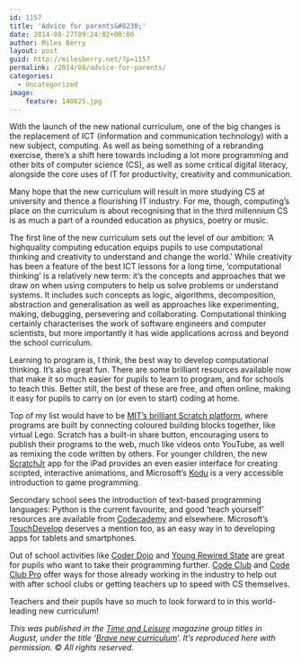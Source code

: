 ```yaml
---
id: 1157
title: 'Advice for parents&#8230;'
date: 2014-08-27T09:24:02+00:00
author: Miles Berry
layout: post
guid: http://milesberry.net/?p=1157
permalink: /2014/08/advice-for-parents/
categories:
  - Uncategorized
image:
    feature: 140825.jpg
---
```

<p>
  With the launch of the new national curriculum, one of the big changes is the replacement of ICT (information and communication technology) with a new subject, computing. As well as being something of a rebranding exercise, there’s a shift here towards including a lot more programming and other bits of computer science (CS), as well as some critical digital literacy, alongside the core uses of IT for productivity, creativity and communication.
</p>

<p>
  Many hope that the new curriculum will result in more studying CS at university and thence a flourishing IT industry. For me, though, computing’s place on the curriculum is about recognising that in the third millennium CS is as much a part of a rounded education as physics, poetry or music.
</p>

<p>
  The first line of the new curriculum sets out the level of our ambition: ‘A highquality computing education equips pupils to use computational thinking and creativity to understand and change the world.’ While creativity has been a feature of the best ICT lessons for a long time, ‘computational thinking’ is a relatively new term: it’s the concepts and approaches that we draw on when using computers to help us solve problems or understand systems. It includes such concepts as logic, algorithms, decomposition, abstraction and generalisation as well as approaches like experimenting, making, debugging, persevering and collaborating. Computational thinking certainly characterises the work of software engineers and computer scientists, but more importantly it has wide applications across and beyond the school curriculum.
</p>

<p>
  Learning to program is, I think, the best way to develop computational thinking. It’s also great fun. There are some brilliant resources available now that make it so much easier for pupils to learn to program, and for schools to teach this. Better still, the best of these are free, and often online, making it easy for pupils to carry on (or even to start) coding at home.
</p>

<p>
  Top of my list would have to be <a href="http://scratch.mit.edu/" target="_blank">MIT’s brilliant Scratch platform</a>, where programs are built by connecting coloured building blocks together, like virtual Lego. Scratch has a built-in share button, encouraging users to publish their programs to the web, much like videos onto YouTube, as well as remixing the code written by others. For younger children, the new <a href="https://itunes.apple.com/gb/app/scratchjr/id895485086?mt=8">ScratchJr</a> app for the iPad provides an even easier interface for creating scripted, interactive animations, and Microsoft’s <a href="http://www.kodugamelab.com/">Kodu</a> is a very accessible introduction to game programming.
</p>

<p>
  Secondary school sees the introduction of text-based programming languages: Python is the current favourite, and good ‘teach yourself’ resources are available from <a href="http://www.codecademy.com/en/tracks/python">Codecademy</a> and elsewhere. Microsoft’s <a href="https://www.touchdevelop.com/">TouchDevelop</a> deserves a mention too, as an easy way in to developing apps for tablets and smartphones.
</p>

<p>
  Out of school activities like <a href="http://coderdojo.com/">Coder Dojo</a> and <a href="https://youngrewiredstate.org/">Young Rewired State</a> are great for pupils who want to take their programming further. <a href="https://www.codeclub.org.uk/">Code Club</a> and <a href="http://www.codeclubpro.org/">Code Club Pro</a> offer ways for those already working in the industry to help out with after school clubs or getting teachers up to speed with CS themselves.
</p>

<p>
  Teachers and their pupils have so much to look forward to in this world-leading new curriculum!
</p>

<p padding-left: 30px;">
  <em>This was published in the <a href="http://www.timeandleisure.co.uk/">Time and Leisure</a> magazine group titles in August, under the title &#8216;<a href="http://www.timeandleisure.co.uk/articles/education/3294-brave-new-curriculum.html">Brave new curriculum</a>&#8216;. It&#8217;s reproduced here with permission. © All rights reserved.</em>
</p>
